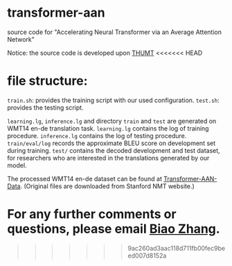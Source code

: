 # transformer-aan
source code for "Accelerating Neural Transformer via an Average Attention Network"

Notice: the source code is developed upon <a href="https://github.com/thumt/THUMT">THUMT</a>
<<<<<<< HEAD

# file structure:
`train.sh`: provides the training script with our used configuration.
`test.sh`: provides the testing script.

`learning.lg`, `inference.lg` and directory `train` and `test` are generated on WMT14 en-de translation task.
`learning.lg` contains the log of training procedure.
`inference.lg` contains the log of testing procedure.
`train/eval/log` records the approximate BLEU score on development set during training.
`test/` contains the decoded development and test dataset, for researchers who are interested in the translations generated by our model.

The processed WMT14 en-de dataset can be found at <a href="https://drive.google.com/open?id=15WRLfle66CO1zIGKbyz0FsFmUcINyb4X">Transformer-AAN-Data</a>. (Original files are downloaded from Stanford NMT website.)


For any further comments or questions, please email <a href="mailto:zb@stu.xmu.edu.cn">Biao Zhang</a>.
=======
>>>>>>> 9ac260ad3aac118d711fb00fec9beed007d8152a
